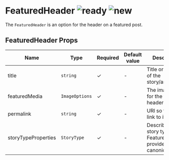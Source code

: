 # FeaturedHeader ![ready](status-images/ready.svg) ![new](status-images/new.svg)

The `FeaturedHeader` is an option for the header on a featured post.

<!-- STORY -->

## FeaturedHeader Props
| Name | Type | Required | Default value | Description
|------|------|----------|---------------|------------
|title | `string` | ✓ | - | Title or headline of the story/article
|featuredMedia | `ImageOptions` | ✓ | - | The image used for the featured header
|permalink | `string` | ✓ | - | URl so title can link to itself
|storyTypeProperties | `StoryType` | ✓ | - | Describes the story type of the FeaturedHeader, provides canonical
